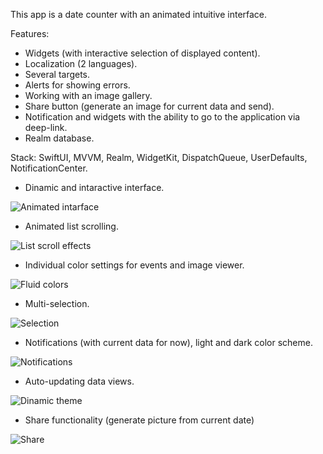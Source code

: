 This app is a date counter with an animated intuitive interface.

Features:
- Widgets (with interactive selection of displayed content).
- Localization (2 languages).
- Several targets.
- Alerts for showing errors.
- Working with an image gallery.
- Share button (generate an image for current data and send).
- Notification and widgets with the ability to go to the application via deep-link.
- Realm database.

Stack: SwiftUI, MVVM, Realm, WidgetKit, DispatchQueue, UserDefaults, NotificationCenter.


- Dinamic and intaractive interface.

![Animated intarface](https://github.com/mirror-voly/Day-to-Days/blob/main/Presentation/InShot_20241102_185553722.gif)
- Animated list scrolling.

![List scroll effects](https://github.com/mirror-voly/Day-to-Days/blob/main/Presentation/InShot_20241102_180318678.gif)
- Individual color settings for events and image viewer.

![Fluid colors](https://github.com/mirror-voly/Day-to-Days/blob/main/Presentation/InShot_20241102_182353378.gif)
- Multi-selection.

![Selection](https://github.com/mirror-voly/Day-to-Days/blob/main/Presentation/InShot_20241102_183603284.gif)
- Notifications (with current data for now), light and dark color scheme.

![Notifications](https://github.com/mirror-voly/Day-to-Days/blob/main/Presentation/InShot_20241102_184727456.gif)
- Auto-updating data views.

![Dinamic theme](https://github.com/mirror-voly/Day-to-Days/blob/main/Presentation/InShot_20241102_185033106.gif)
- Share functionality (generate picture from current date)

![Share](https://github.com/mirror-voly/Day-to-Days/blob/main/Presentation/InShot_20241102_181413579.gif)
